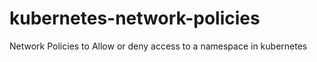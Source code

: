 # kubernetes-network-policies
Network Policies to Allow or deny access to a namespace in kubernetes
